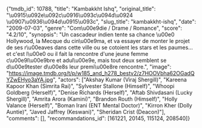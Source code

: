 {"tmdb_id": 10788, "title": "Kambakkht Ishq", "original_title": "\u0915\u092e\u092c\u0916\u093c\u094d\u0924 \u0907\u0936\u094d\u0915\u093c", "slug_title": "kambakkht-ishq", "date": "2009-07-03", "genre": "Com\u00e9die / Drame / Romance", "score": "4.2/10", "synopsis": "Un cascadeur indien tente sa chance \u00e0 Hollywood, la Mecque du cin\u00e9ma, et va essayer de monter le projet de ses r\u00eaves dans cette ville ou se cotoient les stars et les paumes... et c'est l\u00e0 ou il fait la rencontre d'une jeune femme c\u00e9l\u00e9bre et adul\u00e9e, mais tout deux semblent se d\u00e9tester d\u00e8s leur premi\u00e8re rencontre.", "image": "https://image.tmdb.org/t/p/w185_and_h278_bestv2/z7HOOVbha62OGadQYZwEHyo3aYA.jpg", "actors": ["Akshay Kumar (Viraj Shergill)", "Kareena Kapoor Khan (Simrita Rai)", "Sylvester Stallone (Himself)", "Whoopi Goldberg (Herself)", "Denise Richards (Herself)", "Aftab Shivdasani (Lucky Shergill)", "Amrita Arora (Kamini)", "Brandon Routh (Himself)", "Holly Valance (Herself)", "Boman Irani (ENT Mental Doctor)", "Kirron Kher (Dolly Auntie)", "Javed Jaffrey (Keswani)", "Sheridan Crist (Deacon)"], "comments": [], "recommandations_id": [161221, 20145, 115124, 208540]}